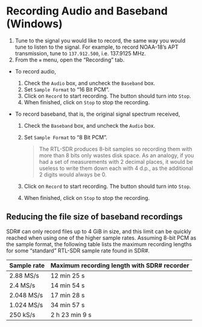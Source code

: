 # Recording Audio and Baseband (Windows)

1. Tune to the signal you would like to record, the same way you would tune to listen to the signal. For example, to record NOAA-18’s APT transmission, tune to `137.912.500`, i.e. 137.9125 MHz.
2. From the `≡` menu, open the “Recording” tab.
-  To record audio,
    1. Check the `Audio` box, and uncheck the `Baseband` box.
    2. Set `Sample Format` to “16 Bit PCM”.
    3. Click on `Record` to start recording. The button should turn into `Stop`.
    4. When finished, click on `Stop` to stop the recording.
    
- To record baseband, that is, the original signal spectrum received,

    1. Check the `Baseband` box, and uncheck the `Audio` box.

    2. Set `Sample Format` to “8 Bit PCM”.

        > The RTL-SDR produces 8-bit samples so recording them with more than 8 bits only wastes disk space. As an analogy, if you had a set of measurements with 2 decimal places, it would be useless to write them down each with 4 d.p., as the additional 2 digits would always be 0.

    3. Click on `Record` to start recording. The button should turn into `Stop`.

    4. When finished, click on `Stop` to stop the recording.

## Reducing the file size of baseband recordings

SDR# can only record files up to 4 GiB in size, and this limit can be quickly reached when using one of the higher sample rates. Assuming 8-bit PCM as the sample format, the following table lists the maximum recording lengths for some “standard” RTL-SDR sample rate found in SDR#.

| Sample rate | Maximum recording length with SDR# recorder |
| ----------- | ------------------------------------------- |
| 2.88 MS/s   | 12 min 25 s                                 |
| 2.4 MS/s    | 14 min 54 s                                 |
| 2.048 MS/s  | 17 min 28 s                                 |
| 1.024 MS/s  | 34 min 57 s                                 |
| 250 kS/s    | 2 h 23 min 9 s                              |

